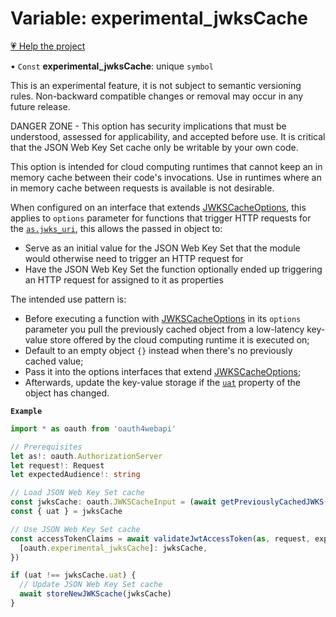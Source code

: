 # Variable: experimental\_jwksCache

[💗 Help the project](https://github.com/sponsors/panva)

• `Const` **experimental\_jwksCache**: unique `symbol`

This is an experimental feature, it is not subject to semantic versioning rules. Non-backward
compatible changes or removal may occur in any future release.

DANGER ZONE - This option has security implications that must be understood, assessed for
applicability, and accepted before use. It is critical that the JSON Web Key Set cache only be
writable by your own code.

This option is intended for cloud computing runtimes that cannot keep an in memory cache between
their code's invocations. Use in runtimes where an in memory cache between requests is available
is not desirable.

When configured on an interface that extends [JWKSCacheOptions](../interfaces/JWKSCacheOptions.md), this applies to `options`
parameter for functions that trigger HTTP requests for the
[`as.jwks_uri`](../interfaces/AuthorizationServer.md#jwks_uri), this allows the passed in object to:

- Serve as an initial value for the JSON Web Key Set that the module would otherwise need to
  trigger an HTTP request for
- Have the JSON Web Key Set the function optionally ended up triggering an HTTP request for
  assigned to it as properties

The intended use pattern is:

- Before executing a function with [JWKSCacheOptions](../interfaces/JWKSCacheOptions.md) in its `options` parameter you pull the
  previously cached object from a low-latency key-value store offered by the cloud computing
  runtime it is executed on;
- Default to an empty object `{}` instead when there's no previously cached value;
- Pass it into the options interfaces that extend [JWKSCacheOptions](../interfaces/JWKSCacheOptions.md);
- Afterwards, update the key-value storage if the [`uat`](../interfaces/ExportedJWKSCache.md#uat) property of
  the object has changed.

**`Example`**

```ts
import * as oauth from 'oauth4webapi'

// Prerequisites
let as!: oauth.AuthorizationServer
let request!: Request
let expectedAudience!: string

// Load JSON Web Key Set cache
const jwksCache: oauth.JWKSCacheInput = (await getPreviouslyCachedJWKS()) || {}
const { uat } = jwksCache

// Use JSON Web Key Set cache
const accessTokenClaims = await validateJwtAccessToken(as, request, expectedAudience, {
  [oauth.experimental_jwksCache]: jwksCache,
})

if (uat !== jwksCache.uat) {
  // Update JSON Web Key Set cache
  await storeNewJWKScache(jwksCache)
}
```
